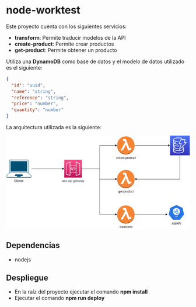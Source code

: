 # node-worktest
Este proyecto cuenta con los siguientes servicios:
 * **transform**: Permite traducir modelos de la API
 * **create-product**: Permite crear productos
 * **get-product**: Permite obtener un producto

Utiliza una **DynamoDB** como base de datos y el modelo de datos utilizado es el siguiente:

  ```json
  {
    "id": "uuid",
    "name": "string",
    "reference": "string",
    "price": "number",
    "quantity": "number"
  }
  ```

La arquitectura utilizada es la siguiente:

![](arquitectura.png)

## Dependencias
  * nodejs

## Despliegue

  * En la raíz del proyecto ejecutar el comando **npm install**
  * Ejecutar el comando **npm run deploy**
  